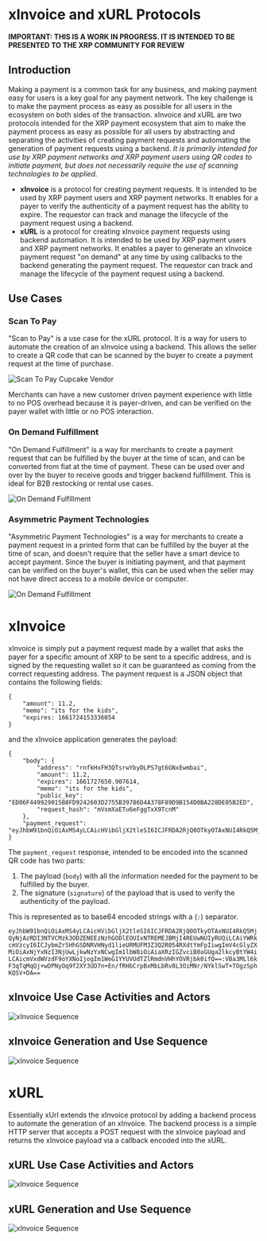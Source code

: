 # xInvoice and xURL Protocols

**IMPORTANT: THIS IS A WORK IN PROGRESS. IT IS INTENDED TO BE PRESENTED TO THE XRP COMMUNITY FOR REVIEW**

## Introduction
Making a payment is a common task for any business, and making payment easy for users is a key goal for any payment network. The key challenge is to make the payment process as easy as possible for all users in the ecosystem on both sides of the transaction. xInvoice and xURL are two protocols intended for the XRP payment ecosystem that aim to make the payment process as easy as possible for all users by abstracting and separating the activities of creating payment requests and automating the generation of payment requests using a backend. *It is primarily intended for use by XRP payment networks and XRP payment users using QR codes to initiate payment, but does not necessarily require the use of scanning technologies to be applied.*

* **xInvoice** is a protocol for creating payment requests. It is intended to be used by XRP payment users and XRP payment networks. It enables for a payer to verify the authenticity of a payment request has the ability to expire. The requestor can track and manage the lifecycle of the payment request using a backend.
* **xURL** is a protocol for creating xInvoice payment requests using backend automation. It is intended to be used by XRP payment users and XRP payment networks. It enables a payer to generate an xInvoice payment request "on demand" at any time by using callbacks to the backend generating the payment request. The requestor can track and manage the lifecycle of the payment request using a backend.

## Use Cases

### Scan To Pay
"Scan to Pay" is a use case for the xURL protocol. It is a way for users to automate the creation of an xInvoice using a backend. This allows the seller to create a QR code that can be scanned by the buyer to create a payment request at the time of purchase. 

![Scan To Pay Cupcake Vendor](./images/usecase_1.png)

Merchants can have a new customer driven payment experience with little to no POS overhead because it is payer-driven, and can be verified on the payer wallet with little or no POS interaction.

### On Demand Fulfillment
"On Demand Fulfillment"  is a way for merchants to create a payment request that can be fulfilled by the buyer at the time of scan, and can be converted from fiat at the time of payment. These can be used over and over by the buyer to receive goods and trigger backend fulfillment. This is ideal for B2B restocking or rental use cases.

![On Demand Fulfillment](./images/usecase_2.png)

### Asymmetric Payment Technologies
"Asymmetric Payment Technologies" is a way for merchants to create a payment request in a printed form that can be fulfilled by the buyer at the time of scan, and doesn't require that the seller have a smart device to accept payment. Since the buyer is initiating payment, and that payment can be verified on the buyer's wallet, this can be used when the seller may not have direct access to a mobile device or computer.

![On Demand Fulfillment](./images/usecase_3.png)


# xInvoice
xInvoice is simply put a payment request made by a wallet that asks the payer for a specific amount of XRP to be sent to a specific address, and is signed by the requesting wallet so it can be guaranteed as coming from the correct requesting address. The payment request is a JSON object that contains the following fields:


```
{
    "amount": 11.2,
    "memo": "its for the kids",
    "expires: 1661724153336054
}
```

and the xInvoice application generates the payload:

```
{
	"body": {
		"address": "rnfkHxFH3QTsrwYbyDLPS7gt6GNxEwmbai",
		"amount": 11.2,
		"expires": 1661727650.907614,
		"memo": "its for the kids",
		"public_key": "ED06F449929015B8FD9242603D2755B39786D4A378F89D9B154D0BA228DE05B2ED",
		"request_hash": "mVxmXaETu6eFggTxX9TcnM"
	},
	"payment_request": "eyJhbW91bnQiOiAxMS4yLCAicHVibGljX2tleSI6ICJFRDA2RjQ0OTkyOTAxNUI4RkQ5MjQyNjAzRDI3NTVCMzk3ODZENEEzNzhGODlEOUIxNTREMEJBMjI4REUwNUIyRUQiLCAiYWRkcmVzcyI6ICJybmZrSHhGSDNRVHNyd1lieURMUFM3Z3Q2R054RXdtYmFpIiwgImV4cGlyZXMiOiAxNjYxNzI3NjUwLjkwNzYxNCwgIm1lbW8iOiAiaXRzIGZvciB0aGUga2lkcyBtYW4iLCAicmVxdWVzdF9oYXNoIjogIm1WeG1YYUVUdTZlRmdnVHhYOVRjbk0ifQ==:VBa3MLl6kF3qTqMqQj+wDPNyOq9f2XY3UD7n+En/fRHbCrpBxMbLbRv8L3OiMNr/NYklSwT+TOgzSphKQSV+DA=="
}
```

The `payment_request` response, intended to be encoded into the scanned QR code has two parts:

1. The payload (`body`) with all the information needed for the payment to be fulfilled by the buyer.
2. The signature (`signature`) of the payload that is used to verify the authenticity of the payload.

This is represented as to base64 encoded strings with a (`:`) separator.

`eyJhbW91bnQiOiAxMS4yLCAicHVibGljX2tleSI6ICJFRDA2RjQ0OTkyOTAxNUI4RkQ5MjQyNjAzRDI3NTVCMzk3ODZENEEzNzhGODlEOUIxNTREMEJBMjI4REUwNUIyRUQiLCAiYWRkcmVzcyI6ICJybmZrSHhGSDNRVHNyd1lieURMUFM3Z3Q2R054RXdtYmFpIiwgImV4cGlyZXMiOiAxNjYxNzI3NjUwLjkwNzYxNCwgIm1lbW8iOiAiaXRzIGZvciB0aGUga2lkcyBtYW4iLCAicmVxdWVzdF9oYXNoIjogIm1WeG1YYUVUdTZlRmdnVHhYOVRjbk0ifQ==:VBa3MLl6kF3qTqMqQj+wDPNyOq9f2XY3UD7n+En/fRHbCrpBxMbLbRv8L3OiMNr/NYklSwT+TOgzSphKQSV+DA==`

## xInvoice Use Case Activities and Actors
![xInvoice Sequence](./images/xinvoice-use/xinvoice_use.png)

## xInvoice Generation and Use Sequence
![xInvoice Sequence](./images/xinvoice-sequence/xinvoice_sequence.png)

# xURL
Essentially xUrl extends the xInvoice protocol by adding a backend process to automate the generation of an xInvoice. The backend process is a simple HTTP server that accepts a POST request with the xInvoice payload and returns the xInvoice payload via a callback encoded into the xURL.

## xURL Use Case Activities and Actors
![xInvoice Sequence](./images/xurl-use/xurl_usecase.png)

## xURL Generation and Use Sequence
![xInvoice Sequence](./images/xurl-sequence/xurl_sequence.png)

